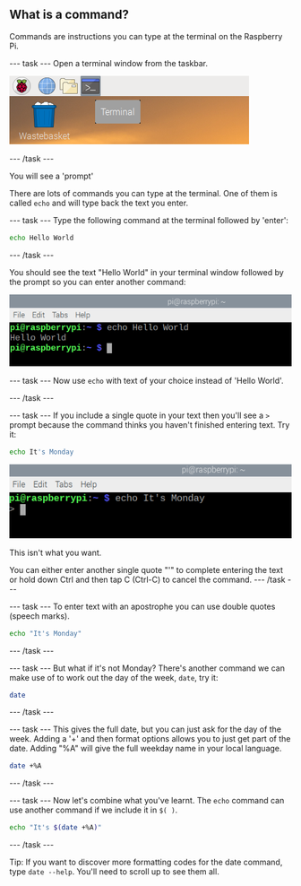 ## What is a command?

Commands are instructions you can type at the terminal on the Raspberry Pi. 

--- task ---
Open a terminal window from the taskbar. 

![terminal icon](images/command-terminal.png)

--- /task ---

You will see a 'prompt'

There are lots of commands you can type at the terminal. One of them is called `echo` and will type back the text you enter. 

--- task ---
Type the following command at the terminal followed by 'enter':

```bash
echo Hello World
```
--- /task ---

You should see the text "Hello World" in your terminal window followed by the prompt so you can enter another command:

![Echo output](images/command-hello-world-output.png)

--- task ---
Now use `echo` with text of your choice instead of 'Hello World'. 

--- /task ---

--- task ---
If you include a single quote in your text then you'll see a `>` prompt because the command thinks you haven't finished entering text. Try it:

```bash
echo It's Monday
```

![prompt](images/command-prompt.png)

This isn't what you want.

You can either enter another single quote "'" to complete entering the text or hold down Ctrl and then tap C (Ctrl-C) to cancel the command. 
--- /task ---

--- task ---
To enter text with an apostrophe you can use double quotes (speech marks).

```bash
echo "It's Monday"
```

--- /task ---

--- task ---
But what if it's not Monday? There's another command we can make use of to work out the day of the week, `date`, try it: 

```bash
date
```
--- /task ---

--- task ---
This gives the full date, but you can just ask for the day of the week. Adding a '+' and then format options allows you to just get part of the date. Adding "%A" will give the full weekday name in your local language. 

```bash
date +%A
```
--- /task ---

--- task ---
Now let's combine what you've learnt. The `echo` command can use another command if we include it in `$( )`. 

```bash
echo "It's $(date +%A)"
```
--- /task ---

Tip: If you want to discover more formatting codes for the date command, type `date --help`. You'll need to scroll up to see them all.
